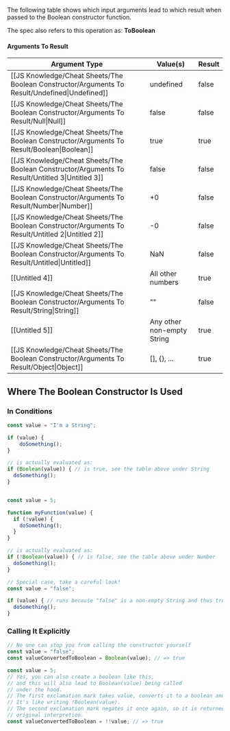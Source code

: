 The following table shows which input arguments lead to which result when passed to the Boolean constructor function.

The spec also refers to this operation as: **ToBoolean**

#### Arguments To Result

|Argument Type|Value(s)|Result|
|---|---|---|
|[[JS Knowledge/Cheat Sheets/The Boolean Constructor/Arguments To Result/Undefined\|Undefined]]|undefined|false|
|[[JS Knowledge/Cheat Sheets/The Boolean Constructor/Arguments To Result/Null\|Null]]|false|false|
|[[JS Knowledge/Cheat Sheets/The Boolean Constructor/Arguments To Result/Boolean\|Boolean]]|true|true|
|[[JS Knowledge/Cheat Sheets/The Boolean Constructor/Arguments To Result/Untitled 3\|Untitled 3]]|false|false|
|[[JS Knowledge/Cheat Sheets/The Boolean Constructor/Arguments To Result/Number\|Number]]|+0|false|
|[[JS Knowledge/Cheat Sheets/The Boolean Constructor/Arguments To Result/Untitled 2\|Untitled 2]]|-0|false|
|[[JS Knowledge/Cheat Sheets/The Boolean Constructor/Arguments To Result/Untitled\|Untitled]]|NaN|false|
|[[Untitled 4]]|All other numbers|true|
|[[JS Knowledge/Cheat Sheets/The Boolean Constructor/Arguments To Result/String\|String]]|""|false|
|[[Untitled 5]]|Any other non-empty String|true|
|[[JS Knowledge/Cheat Sheets/The Boolean Constructor/Arguments To Result/Object\|Object]]|[], {}, ...|true|

  
  

## Where The Boolean Constructor Is Used

### In Conditions

```JavaScript
const value = "I'm a String";

if (value) {
	doSomething();
}

// is actually evaluated as:
if (Boolean(value)) { // is true, see the table above under String
  doSomething();
}
```

```JavaScript

const value = 5;

function myFunction(value) {
  if (!value) {
    doSomething();
  }
}

// is actually evaluated as:
if (!Boolean(value)) { // is false, see the table above under Number
  doSomething();
}
```

```JavaScript
// Special case, take a careful look!
const value = "false";

if (value) { // runs because "false" is a non-empty String and thus true! See the table under String
  doSomething();
}
```

### Calling It Explicitly

```JavaScript
// No one can stop you from calling the constructor yourself
const value = "false";
const valueConvertedToBoolean = Boolean(value); // => true
```

```JavaScript
const value = 5;
// Yes, you can also create a boolean like this, 
// and this will also lead to Boolean(value) being called
// under the hood.
// The first exclamation mark takes value, converts it to a boolean and negates it.
// It's like writing !Boolean(value).
// The second exclamation mark negates it once again, so it is returned to its
// original interpretion.
const valueConvertedToBoolean = !!value; // => true
```